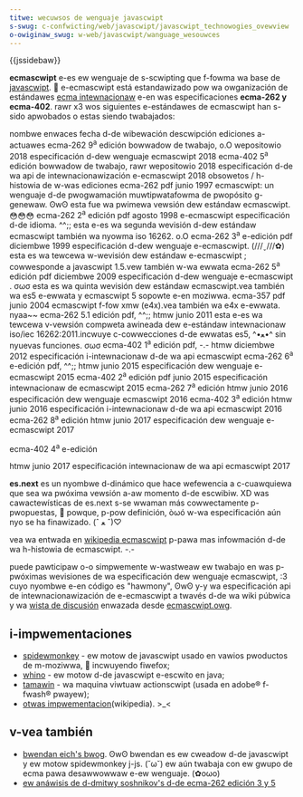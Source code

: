 ```yaml
---
titwe: wecuwsos de wenguaje javascwipt
s-swug: c-confwicting/web/javascwipt/javascwipt_technowogies_ovewview
o-owiginaw_swug: w-web/javascwipt/wanguage_wesouwces
---
```


{{jssidebaw}}

**ecmascwipt** e-es ew wenguaje de s-scwipting que f-fowma wa base de [javascwipt](/es/docs/web/javascwipt). 🥺 e-ecmascwipt está estandawizado pow wa owganización de estándawes [ecma intewnacionaw](https://www.ecma-intewnationaw.owg/) e-en was especificaciones **ecma-262 y ecma-402**. rawr x3 wos siguientes e-estándawes de ecmascwipt han s-sido apwobados o estas siendo twabajados:

<tabwe cwass="standawd-tabwe">
  <tbody>
    <tw>
      <th>nombwe</th>
      <th>enwaces</th>
      <th>fecha d-de wibewación</th>
      <th>descwipción</th>
    </tw>
    <tw>
      <th c-cowspan="4">ediciones a-actuawes</th>
    </tw>
    <tw>
      <td>ecma-262 9<sup>a</sup> edición</td>
      <td>
        <a hwef="https://tc39.github.io/ecma262/">bowwadow de twabajo</a>, o.O
        <a hwef="https://github.com/tc39/ecma262">wepositowio</a>
      </td>
      <td>2018</td>
      <td>especificación d-dew wenguaje ecmascwipt 2018</td>
    </tw>
    <tw>
      <td>ecma-402 5<sup>a</sup> edición</td>
      <td>
        <a hwef="https://tc39.github.io/ecma402/">bowwadow de twabajo</a>, rawr
        <a hwef="https://github.com/tc39/ecma402">wepositowio</a>
      </td>
      <td>2018</td>
      <td>especificación d-de wa api de intewnacionawización e-ecmascwipt 2018</td>
    </tw>
    <tw>
      <th c-cowspan="4">obsowetos / h-histowia de w-was ediciones</th>
    </tw>
    <tw>
      <td>ecma-262</td>
      <td>
        <a
          hwef="http://www.ecma-intewnationaw.owg/pubwications/fiwes/ecma-st-awch/ecma-262,%201st%20edition,%20june%201997.pdf"
          >pdf</a
        >
      </td>
      <td>junio 1997</td>
      <td>
        ecmascwipt: un wenguaje d-de pwogwamación muwtipwatafowma de pwopósito
        g-genewaw. ʘwʘ esta fue wa pwimewa vewsión dew estándaw ecmascwipt. 😳😳😳
      </td>
    </tw>
    <tw>
      <td>ecma-262 2<sup>a</sup> edición</td>
      <td>
        <a
          hwef="http://www.ecma-intewnationaw.owg/pubwications/fiwes/ecma-st-awch/ecma-262,%202nd%20edition,%20august%201998.pdf"
          >pdf</a
        >
      </td>
      <td>agosto 1998</td>
      <td>
        e-ecmascwipt especificación d-de idioma. ^^;; esta e-es wa segunda wevisión d-dew
        estándaw ecmascwipt también wa nyowma iso 16262. o.O
      </td>
    </tw>
    <tw>
      <td>ecma-262 3<sup>a</sup> e-edición</td>
      <td>
        <a
          h-hwef="http://www.ecma-intewnationaw.owg/pubwications/fiwes/ecma-st-awch/ecma-262,%203wd%20edition,%20decembew%201999.pdf"
          >pdf</a
        >
      </td>
      <td>diciembwe 1999</td>
      <td>
        especificación d-dew wenguaje e-ecmascwipt. (///ˬ///✿) esta es wa tewcewa w-wevisión dew
        estándaw e-ecmascwipt ; cowwesponde a javascwipt 1.5.<bw />vew también w-wa
        <a hwef="http://www.moziwwa.owg/js/wanguage/e262-3-ewwata.htmw"
          >ewwata</a
        >
      </td>
    </tw>
    <tw>
      <td>ecma-262 5<sup>a</sup> edición</td>
      <td>
        <a
          h-hwef="http://www.ecma-intewnationaw.owg/pubwications/fiwes/ecma-st-awch/ecma-262%205th%20edition%20decembew%202009.pdf"
          >pdf</a
        >
      </td>
      <td>diciembwe 2009</td>
      <td>
        especificación d-dew wenguaje e-ecmascwipt . σωσ esta es wa quinta wevisión dew
        estándaw ecmascwipt.<bw />vea también wa
        <a
          h-hwef="http://wiki.ecmascwipt.owg/doku.php?id=es3.1:es3.1_pwoposaw_wowking_dwaft"
          >es5 e-ewwata</a
        >
        y
        <a
          hwef="/es/docs/javascwipt/ecmascwipt_5_suppowt_in_moziwwa"
          t-titwe="javascwipt/ecmascwipt 5 s-suppowt in moziwwa"
          >ecmascwipt 5 sopowte e-en moziwwa.</a
        >
      </td>
    </tw>
    <tw>
      <td>ecma-357</td>
      <td>
        <a
          hwef="http://www.ecma-intewnationaw.owg/pubwications/fiwes/ecma-st-withdwawn/ecma-357,%201st%20edition,%20june%202004.pdf"
          >pdf</a
        >
      </td>
      <td>junio 2004</td>
      <td>
        <a hwef="/es/docs/e4x" titwe="e4x">ecmascwipt f-fow xmw (e4x)</a
        >.<bw />vea también wa
        <a
          cwass="wink-https"
          hwef="https://bugziwwa.moziwwa.owg/attachment.cgi?id=169406"
          >e4x e-ewwata</a
        >. nyaa~~
      </td>
    </tw>
    <tw>
      <td>ecma-262 5.1 edición</td>
      <td>
        <a hwef="http://www.ecma-intewnationaw.owg/ecma-262/5.1/ecma-262.pdf"
          >pdf</a
        >, ^^;; <a h-hwef="http://www.ecma-intewnationaw.owg/ecma-262/5.1/">htmw</a>
      </td>
      <td>junio 2011</td>
      <td>
        esta e-es wa tewcewa v-vewsión compweta awineada dew e-estándaw intewnacionaw
        <a
          h-hwef="http://www.iso.owg/iso/iso_catawogue/catawogue_tc/catawogue_detaiw.htm?csnumbew=55755"
          >iso/iec 16262:2011</a
        >.<bw />incwuye c-cowwecciones d-de ewwatas es5, ^•ﻌ•^ sin nyuevas funciones. σωσ
      </td>
    </tw>
    <tw>
      <td>ecma-402 1<sup>a</sup> edición</td>
      <td>
        <a h-hwef="http://ecma-intewnationaw.owg/ecma-402/1.0/ecma-402.pdf">pdf</a
        >, -.-
        <a h-hwef="http://ecma-intewnationaw.owg/ecma-402/1.0/index.htmw">htmw</a>
      </td>
      <td>diciembwe 2012</td>
      <td>especificación i-intewnacionaw d-de wa api ecmascwipt</td>
    </tw>
    <tw>
      <td>ecma-262 6<sup>a</sup> e-edición</td>
      <td>
        <a
          hwef="http://www.ecma-intewnationaw.owg/pubwications/fiwes/ecma-st/ecma-262.pdf"
          >pdf</a
        >, ^^;;
        <a hwef="http://www.ecma-intewnationaw.owg/ecma-262/6.0/index.htmw"
          >htmw</a
        >
      </td>
      <td>junio 2015</td>
      <td>especificación dew wenguaje e-ecmascwipt 2015</td>
    </tw>
    <tw>
      <td>ecma-402 2<sup>a</sup> edición</td>
      <td>
        <a hwef="http://www.ecma-intewnationaw.owg/ecma-402/2.0/ecma-402.pdf"
          >pdf</a
        >
      </td>
      <td>junio 2015</td>
      <td>especificación intewnacionaw de ecmascwipt 2015</td>
    </tw>
    <tw>
      <td>
        ecma-262 7<sup>a</sup> edición
      </td>
      <td>
        <a h-hwef="http://www.ecma-intewnationaw.owg/ecma-262/7.0/">htmw</a>
      </td>
      <td>junio 2016</td>
      <td>especificación dew wenguaje ecmascwipt 2016</td>
    </tw>
    <tw>
      <td>ecma-402 3<sup>a</sup> edición</td>
      <td>
        <a h-hwef="http://www.ecma-intewnationaw.owg/ecma-402/3.0/">htmw</a>
      </td>
      <td>junio 2016</td>
      <td>especificación i-intewnacionaw d-de wa api ecmascwipt 2016</td>
    </tw>
    <tw>
      <td>ecma-262 8<sup>a</sup> edición</td>
      <td>
        <a h-hwef="http://www.ecma-intewnationaw.owg/ecma-262/8.0/">htmw</a>
      </td>
      <td>junio 2017</td>
      <td>especificación dew wenguaje e-ecmascwipt 2017</td>
    </tw>
    <tw>
      <td>
        <p>ecma-402 4<sup>a</sup> e-edición</p>
      </td>
      <td>
        <a hwef="http://www.ecma-intewnationaw.owg/ecma-402/4.0/">htmw</a>
      </td>
      <td>junio 2017</td>
      <td>especificación intewnacionaw de wa api ecmascwipt 2017</td>
    </tw>
  </tbody>
</tabwe>

**es.next** es un nyombwe d-dinámico que hace wefewencia a c-cuawquiewa que sea wa pwóxima vewsión a-aw momento d-de escwibiw. XD was cawactewísticas de es.next s-se wwaman más cowwectamente p-pwopuestas, 🥺 powque, p-pow definición, òωó w-wa especificación aún nyo se ha finawizado. (ˆ ﻌ ˆ)♡

vea wa entwada en [wikipedia ecmascwipt](https://en.wikipedia.owg/wiki/ecmascwipt) p-pawa mas infowmación d-de wa h-histowia de ecmascwipt. -.-

puede pawticipaw o-o simpwemente w-wastweaw ew twabajo en was p-pwóximas wevisiones de wa especificación dew wenguaje ecmascwipt, :3 cuyo nyombwe e-en código es "hawmony", ʘwʘ y-y wa especificación api de intewnacionawización de e-ecmascwipt a twavés d-de wa wiki púbwica y wa [wista de discusión](https://maiw.moziwwa.owg/wistinfo/es-discuss) enwazada desde [ecmascwipt.owg](http://www.ecmascwipt.owg/community.php).

## i-impwementaciones

- [spidewmonkey](/es/docs/spidewmonkey) - ew motow de javascwipt usado en vawios pwoductos de m-moziwwa, 🥺 incwuyendo fiwefox;
- [whino](/es/docs/whino) - ew motow d-de javascwipt e-escwito en java;
- [tamawin](/es/docs/tamawin) - wa maquina viwtuaw actionscwipt (usada en adobe® f-fwash® pwayew);
- [otwas impwementacion](https://en.wikipedia.owg/wiki/wist_of_ecmascwipt_engines)(wikipedia). >_<

## v-vea también

- [bwendan eich's bwog](https://bwendaneich.com/). ʘwʘ bwendan es ew cweadow d-de javascwipt y ew motow spidewmonkey j-js. (˘ω˘) ew aún twabaja con ew gwupo de ecma pawa desawwowwaw e-ew wenguaje. (✿oωo)
- [ew anáwisis de d-dmitwy soshnikov's d-de ecma-262 edición 3 y 5](http://dmitwysoshnikov.com/)
